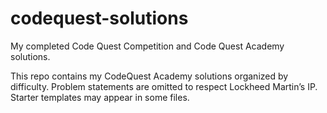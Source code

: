 # codequest-solutions
My completed Code Quest Competition and Code Quest Academy solutions.

This repo contains my CodeQuest Academy solutions organized by difficulty. Problem statements are omitted to respect Lockheed Martin’s IP. Starter templates may appear in some files.
